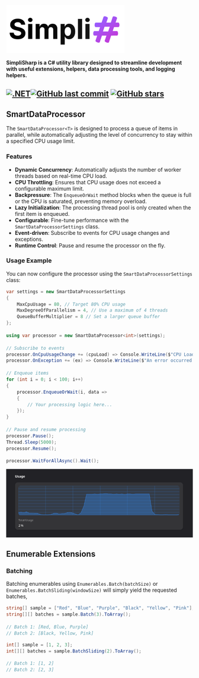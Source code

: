 ![SimpliSharp](https://github.com/cretucosmin3/SimpliSharp/blob/main/assets/simpli-sharp-dark.png?raw=true)

**SimpliSharp is a C# utility library designed to streamline development with useful extensions, helpers, data processing tools, and logging helpers.**

[![.NET](https://github.com/cretucosmin3/SimpliSharp/actions/workflows/dotnet.yml/badge.svg)](https://github.com/cretucosmin3/SimpliSharp/actions/workflows/dotnet.yml)[![GitHub last commit](https://img.shields.io/github/last-commit/cretucosmin3/SimpliSharp.svg)](https://github.com/cretucosmin3/SimpliSharp/commits/main)
[![GitHub stars](https://img.shields.io/github/stars/cretucosmin3/SimpliSharp.svg)](https://github.com/cretucosmin3/SimpliSharp/stargazers)
---

## SmartDataProcessor

The `SmartDataProcessor<T>` is designed to process a queue of items in parallel, while automatically adjusting the level of concurrency to stay within a specified CPU usage limit.

### Features
- **Dynamic Concurrency**: Automatically adjusts the number of worker threads based on real-time CPU load.
- **CPU Throttling**: Ensures that CPU usage does not exceed a configurable maximum limit.
- **Backpressure**: The `EnqueueOrWait` method blocks when the queue is full or the CPU is saturated, preventing memory overload.
- **Lazy Initialization**: The processing thread pool is only created when the first item is enqueued.
- **Configurable**: Fine-tune performance with the `SmartDataProcessorSettings` class.
- **Event-driven**: Subscribe to events for CPU usage changes and exceptions.
- **Runtime Control**: Pause and resume the processor on the fly.

### Usage Example

You can now configure the processor using the `SmartDataProcessorSettings` class:

```csharp
var settings = new SmartDataProcessorSettings
{
    MaxCpuUsage = 80, // Target 80% CPU usage
    MaxDegreeOfParallelism = 4, // Use a maximum of 4 threads
    QueueBufferMultiplier = 8 // Set a larger queue buffer
};

using var processor = new SmartDataProcessor<int>(settings);

// Subscribe to events
processor.OnCpuUsageChange += (cpuLoad) => Console.WriteLine($"CPU Load: {cpuLoad:F1}%");
processor.OnException += (ex) => Console.WriteLine($"An error occurred: {ex.Message}");

// Enqueue items
for (int i = 0; i < 100; i++)
{
    processor.EnqueueOrWait(i, data =>
    {
        // Your processing logic here...
    });
}

// Pause and resume processing
processor.Pause();
Thread.Sleep(5000);
processor.Resume();

processor.WaitForAllAsync().Wait();
```

![Alt text for your image](https://raw.githubusercontent.com/cretucosmin3/SimpliSharp/refs/heads/main/assets/75-cpu-usage.png)

## Enumerable Extensions

### Batching

Batching enumerables using `Enumerables.Batch(batchSize)` or `Enumerables.BatchSliding(windowSize)` will simply yield the requested batches,

```csharp
string[] sample = ["Red", "Blue", "Purple", "Black", "Yellow", "Pink"];
string[][] batches = sample.Batch(3).ToArray();

// Batch 1: [Red, Blue, Purple]
// Batch 2: [Black, Yellow, Pink]
```

```csharp
int[] sample = [1, 2, 3];
int[][] batches = sample.BatchSliding(2).ToArray();

// Batch 1: [1, 2]
// Batch 2: [2, 3]
```
